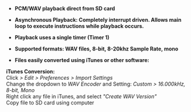 
* **PCM/WAV playback direct from SD card**

* **Asynchronous Playback: Completely interrupt driven. Allows main loop to execute instructions while playback occurs.**
* **Playback uses a single timer (Timer 1)**

* **Supported formats: WAV files, 8-bit, 8-20khz Sample Rate, mono**

* **Files easily converted using iTunes or other software:**

 **iTunes Conversion:**  
    Click _> Edit > Preferences > Import Settings_  
    Change the dropdown to _WAV Encoder_ and Setting: _Custom > 16.000kHz, 8-bit, Mono_  
    Right click any file in iTunes, and select _"Create WAV Version"_  
    Copy file to SD card using computer   
